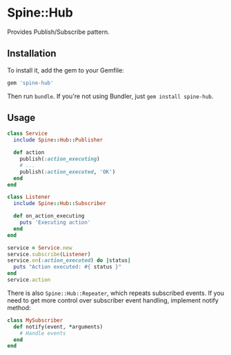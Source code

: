 # Spine::Hub

Provides Publish/Subscribe pattern.

## Installation

To install it, add the gem to your Gemfile:

```ruby
gem 'spine-hub'
```

Then run `bundle`. If you're not using Bundler, just `gem install spine-hub`.

## Usage

```ruby
class Service
  include Spine::Hub::Publisher

  def action
    publish(:action_executing)
    # ...
    publish(:action_executed, 'OK')
  end
end

class Listener
  include Spine::Hub::Subscriber

  def on_action_executing
    puts 'Executing action'
  end
end

service = Service.new
service.subscribe(Listener)
service.on(:action_executed) do |status|
  puts "Action executed: #{ status }"
end
service.action
```

There is also `Spine::Hub::Repeater`, which repeats subscribed events. If you
need to get more control over subscriber event handling, implement notify
method:

```ruby
class MySubscriber
  def notify(event, *arguments)
    # Handle events
  end
end
```
